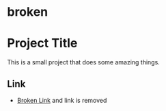 # broken
# Project Title

This is a small project that does some amazing things.


## Link
- [Broken Link](/https://www.scanzilla.net/)  <!-- This is a broken link --> and link is removed
